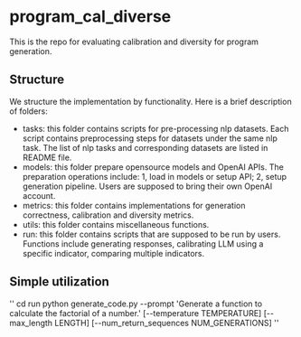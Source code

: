 # program_cal_diverse
This is the repo for evaluating calibration and diversity for program generation.

## Structure
We structure the implementation by functionality. Here is a brief description of folders:
- tasks: this folder contains scripts for pre-processing nlp datasets. Each script contains preprocessing steps for datasets under the same nlp task. The list of nlp tasks and corresponding datasets are listed in README file.
- models: this folder prepare opensource models and OpenAI APIs. The preparation operations include: 1, load in models or setup API; 2, setup generation pipeline. Users are supposed to bring their own OpenAI account.
- metrics: this folder contains implementations for generation correctness, calibration and diversity metrics.
- utils: this folder contains miscellaneous functions.
- run: this folder contains scripts that are supposed to be run by users. Functions include generating responses, calibrating LLM using a specific indicator, comparing multiple indicators.

## Simple utilization
''
cd run
python generate_code.py --prompt 'Generate a function to calculate the factorial of a number.' [--temperature TEMPERATURE] [--max_length LENGTH] [--num_return_sequences NUM_GENERATIONS]
''